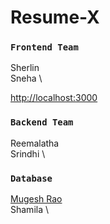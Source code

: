 # Resume-X


### `Frontend Team`

Sherlin\
Sneha \

 [http://localhost:3000](http://localhost:3000)


### `Backend Team `
Reemalatha \
Srindhi \

### `Database`
 [Mugesh Rao](https://www.instagram.com/mugeshrao.offl) \
Shamila \


